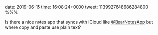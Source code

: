 date: 2019-06-15
time: 16:08:24+0000
tweet: 1139927648686284800
%%%

Is there a nice notes app that syncs with iCloud like [@BearNotesApp](https://twitter.com/BearNotesApp) but where copy and paste use plain text?
